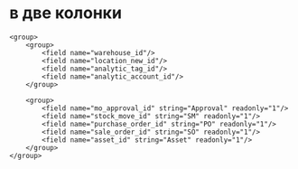 в две колонки
=====================================================

    <group>
        <group>
            <field name="warehouse_id"/>
            <field name="location_new_id"/>
            <field name="analytic_tag_id"/>
            <field name="analytic_account_id"/>
        </group>

        <group>
            <field name="mo_approval_id" string="Approval" readonly="1"/>
            <field name="stock_move_id" string="SM" readonly="1"/>
            <field name="purchase_order_id" string="PO" readonly="1"/>
            <field name="sale_order_id" string="SO" readonly="1"/>
            <field name="asset_id" string="Asset" readonly="1"/>
        </group>
    </group>


